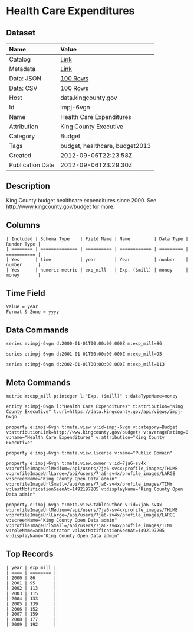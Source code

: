 # Health Care Expenditures

## Dataset

| Name | Value |
| :--- | :---- |
| Catalog | [Link](https://catalog.data.gov/dataset/health-care-expenditures-ce9e6) |
| Metadata | [Link](https://data.kingcounty.gov/api/views/impj-6vgn) |
| Data: JSON | [100 Rows](https://data.kingcounty.gov/api/views/impj-6vgn/rows.json?max_rows=100) |
| Data: CSV | [100 Rows](https://data.kingcounty.gov/api/views/impj-6vgn/rows.csv?max_rows=100) |
| Host | data.kingcounty.gov |
| Id | impj-6vgn |
| Name | Health Care Expenditures |
| Attribution | King County Executive |
| Category | Budget |
| Tags | budget, healthcare, budget2013 |
| Created | 2012-09-06T22:23:58Z |
| Publication Date | 2012-09-06T23:29:30Z |

## Description

King County budget healthcare expenditures since 2000. See http://www.kingcounty.gov/budget for more.

## Columns

```ls
| Included | Schema Type    | Field Name | Name         | Data Type | Render Type |
| ======== | ============== | ========== | ============ | ========= | =========== |
| Yes      | time           | year       | Year         | number    | number      |
| Yes      | numeric metric | exp_mill   | Exp. ($mill) | money     | money       |
```

## Time Field

```ls
Value = year
Format & Zone = yyyy
```

## Data Commands

```ls
series e:impj-6vgn d:2000-01-01T00:00:00.000Z m:exp_mill=86

series e:impj-6vgn d:2001-01-01T00:00:00.000Z m:exp_mill=95

series e:impj-6vgn d:2002-01-01T00:00:00.000Z m:exp_mill=113
```

## Meta Commands

```ls
metric m:exp_mill p:integer l:"Exp. ($mill)" t:dataTypeName=money

entity e:impj-6vgn l:"Health Care Expenditures" t:attribution="King County Executive" t:url=https://data.kingcounty.gov/api/views/impj-6vgn

property e:impj-6vgn t:meta.view v:id=impj-6vgn v:category=Budget v:attributionLink=http://www.kingcounty.gov/budget/ v:averageRating=0 v:name="Health Care Expenditures" v:attribution="King County Executive"

property e:impj-6vgn t:meta.view.license v:name="Public Domain"

property e:impj-6vgn t:meta.view.owner v:id=7ja6-sv4x v:profileImageUrlMedium=/api/users/7ja6-sv4x/profile_images/THUMB v:profileImageUrlLarge=/api/users/7ja6-sv4x/profile_images/LARGE v:screenName="King County Open Data admin" v:profileImageUrlSmall=/api/users/7ja6-sv4x/profile_images/TINY v:lastNotificationSeenAt=1492197205 v:displayName="King County Open Data admin"

property e:impj-6vgn t:meta.view.tableauthor v:id=7ja6-sv4x v:profileImageUrlMedium=/api/users/7ja6-sv4x/profile_images/THUMB v:profileImageUrlLarge=/api/users/7ja6-sv4x/profile_images/LARGE v:screenName="King County Open Data admin" v:profileImageUrlSmall=/api/users/7ja6-sv4x/profile_images/TINY v:roleName=administrator v:lastNotificationSeenAt=1492197205 v:displayName="King County Open Data admin"
```

## Top Records

```ls
| year | exp_mill | 
| ==== | ======== | 
| 2000 | 86       | 
| 2001 | 95       | 
| 2002 | 113      | 
| 2003 | 115      | 
| 2004 | 133      | 
| 2005 | 139      | 
| 2006 | 152      | 
| 2007 | 159      | 
| 2008 | 177      | 
| 2009 | 192      | 
```